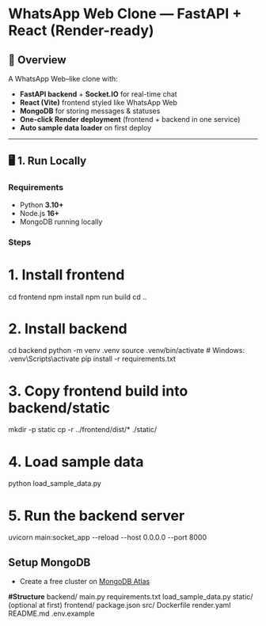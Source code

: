 # WhatsApp Web Clone — FastAPI + React (Render-ready)

## 📌 Overview
A WhatsApp Web–like clone with:
- **FastAPI backend** + **Socket.IO** for real-time chat
- **React (Vite)** frontend styled like WhatsApp Web
- **MongoDB** for storing messages & statuses
- **One-click Render deployment** (frontend + backend in one service)
- **Auto sample data loader** on first deploy

---

## 🖥 1. Run Locally

### Requirements
- Python **3.10+**
- Node.js **16+**
- MongoDB running locally

### Steps
# 1. Install frontend
cd frontend
npm install
npm run build
cd ..

# 2. Install backend
cd backend
python -m venv .venv
source .venv/bin/activate   # Windows: .venv\Scripts\activate
pip install -r requirements.txt

# 3. Copy frontend build into backend/static
mkdir -p static
cp -r ../frontend/dist/* ./static/

# 4. Load sample data
python load_sample_data.py

# 5. Run the backend server
uvicorn main:socket_app --reload --host 0.0.0.0 --port 8000

## Setup MongoDB
- Create a free cluster on [MongoDB Atlas](https://www.mongodb.com/cloud/atlas/register)

**#Structure**
backend/
  main.py
  requirements.txt
  load_sample_data.py
  static/   (optional at first)
frontend/
  package.json
  src/
Dockerfile
render.yaml
README.md
.env.example
